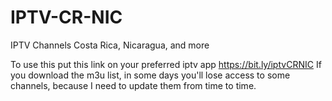 # IPTV-CR-NIC
IPTV Channels Costa Rica, Nicaragua, and more

To use this put this link on your preferred iptv app https://bit.ly/iptvCRNIC If you download the m3u list, in some days you'll lose access to some channels, because I need to update them from time to time.
